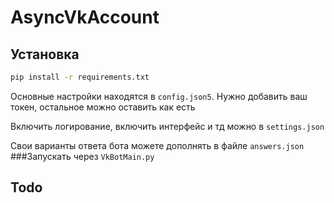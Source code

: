 # AsyncVkAccount

## Установка

```bash
pip install -r requirements.txt
```
Основные настройки находятся в `config.json5`.
Нужно добавить ваш токен, остальное можно оставить как есть

Включить логирование, включить интерфейс и тд можно в  `settings.json`

Свои варианты ответа бота можете дополнять в файле `answers.json`
###Запускать через `VkBotMain.py`
## Todo

[comment]: <> (* добавить requirements.txt)

[comment]: <> (* написать документацию для app_goods)

[comment]: <> (* и т.д)

[comment]: <> (* [link to docs]&#40;https://google.com/&#41;)

[comment]: <> (*This text will be italic*)

[comment]: <> (_This will also be italic_)

[comment]: <> (**This text will be bold**)

[comment]: <> (__This will also be bold__)

[comment]: <> (*A* _A_ *B*)

[comment]: <> (___)

[comment]: <> (* Item 1)

[comment]: <> (* Item 2)

[comment]: <> (    * Item 2a)

[comment]: <> (    * Item 2b)

[comment]: <> (___)

[comment]: <> (![GitHub Logo]&#40;C:\Users\taima\PycharmProjects\django_example_project\058-11.jpg&#41;)

[comment]: <> (Format: ![Alt Text]&#40;url&#41;)

[comment]: <> (___)

[comment]: <> (I think you should use an)

[comment]: <> (`<addr>` element here instead.)